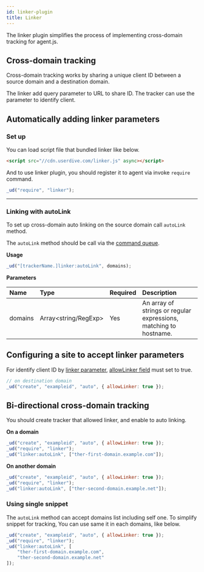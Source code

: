 ```yaml
---
id: linker-plugin
title: Linker
---
```


The linker plugin simplifies the process of implementing cross-domain tracking for agent.js.

## Cross-domain tracking

Cross-domain tracking works by sharing a unique client ID between a source domain and a destination domain.

The linker add query parameter to URL to share ID. The tracker can use the parameter to identify client.

## Automatically adding linker parameters

### Set up

You can load script file that bundled linker like below.

```html
<script src="//cdn.userdive.com/linker.js" async></script>
```

And to use linker plugin, you should register it to agent via invoke `require` command.

```js
_ud("require", "linker");
```

---

### Linking with autoLink

To set up cross-domain auto linking on the source domain call `autoLink` method.

The `autoLink` method should be call via the [command queue](./command-queue.html#command-signature).

**Usage**

```js
_ud("[trackerName.]linker:autoLink", domains);
```

**Parameters**

| Name    | Type                 | Required | Description                                                       |
| :------ | :------------------- | :------- | :---------------------------------------------------------------- |
| domains | Array<string/RegExp> | Yes      | An array of strings or regular expressions, matching to hostname. |

## Configuring a site to accept linker parameters

For identify client ID by [linker parameter](./field-reference.html#linker-name), [allowLinker field](./field-reference.html#allow-linker-parameter) must set to true.

```js
// on destination domain
_ud("create", "exampleid", "auto", { allowLinker: true });
```

## Bi-directional cross-domain tracking

You should create tracker that allowed linker, and enable to auto linking.

**On a domain**

```js
_ud("create", "exampleid", "auto", { allowLinker: true });
_ud("require", "linker");
_ud("linker:autoLink", ["ther-first-domain.example.com"]);
```

**On another domain**

```js
_ud("create", "exampleid", "auto", { allowLinker: true });
_ud("require", "linker");
_ud("linker:autoLink", ["ther-second-domain.example.net"]);
```

### Using single snippet

The `autoLink` method can accept domains list including self one.
To simplify snippet for tracking, You can use same it in each domains, like below.

```js
_ud("create", "exampleid", "auto", { allowLinker: true });
_ud("require", "linker");
_ud("linker:autoLink", [
    "ther-first-domain.example.com",
    "ther-second-domain.example.net"
]);
```
